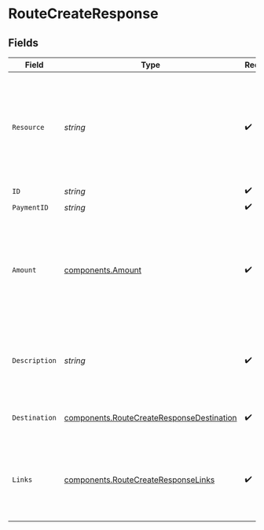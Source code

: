 # RouteCreateResponse


## Fields

| Field                                                                                                     | Type                                                                                                      | Required                                                                                                  | Description                                                                                               | Example                                                                                                   |
| --------------------------------------------------------------------------------------------------------- | --------------------------------------------------------------------------------------------------------- | --------------------------------------------------------------------------------------------------------- | --------------------------------------------------------------------------------------------------------- | --------------------------------------------------------------------------------------------------------- |
| `Resource`                                                                                                | *string*                                                                                                  | :heavy_check_mark:                                                                                        | Indicates the response contains a route object. Will always contain the string `route` for this endpoint. | route                                                                                                     |
| `ID`                                                                                                      | *string*                                                                                                  | :heavy_check_mark:                                                                                        | N/A                                                                                                       | crt_dyARQ3JzCgtPDhU2Pbq3J                                                                                 |
| `PaymentID`                                                                                               | *string*                                                                                                  | :heavy_check_mark:                                                                                        | N/A                                                                                                       | tr_5B8cwPMGnU                                                                                             |
| `Amount`                                                                                                  | [components.Amount](../../models/components/amount.md)                                                    | :heavy_check_mark:                                                                                        | In v2 endpoints, monetary amounts are represented as objects with a `currency` and `value` field.         |                                                                                                           |
| `Description`                                                                                             | *string*                                                                                                  | :heavy_check_mark:                                                                                        | The description of the route. This description is shown in the reports.                                   | Payment for Order #12345                                                                                  |
| `Destination`                                                                                             | [components.RouteCreateResponseDestination](../../models/components/routecreateresponsedestination.md)    | :heavy_check_mark:                                                                                        | The destination of the route.                                                                             |                                                                                                           |
| `Links`                                                                                                   | [components.RouteCreateResponseLinks](../../models/components/routecreateresponselinks.md)                | :heavy_check_mark:                                                                                        | An object with several relevant URLs. Every URL object will contain an `href` and a `type` field.         |                                                                                                           |